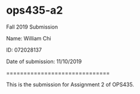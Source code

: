 # ops435-a2
Fall 2019 Submission

Name: William Chi

ID: 072028137

Date of submission: 11/10/2019

==============================

This is the submission for Assignment 2 of OPS435. 
